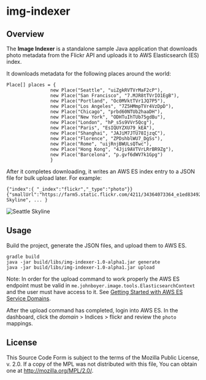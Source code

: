 # img-indexer

## Overview
The **Image Indexer** is a standalone sample Java application that downloads photo metadata from the Flickr API and uploads it to AWS Elasticsearch (ES) index.

It downloads metadata for the following places around the world:

	Place[] places = { 
				    new Place("Seattle", "uiZgkRVTVrMaF2cP"), 
				    new Place("San Francisco", "7.MJR8tTVrIO1EgB"),
				    new Place("Portland", "Oc0MVktTVr1JQ7P5"),
				    new Place("Los Angeles", "7Z5HMmpTVr4VzDpD"),
				    new Place("Chicago", "prbd60NTUb2haaDH"),
				    new Place("New York", "ODHTuIhTUb75gdBu"),
				    new Place("London", "hP_s5s9VVr5Qcg"),
				    new Place("Paris", "EsIQUYZXU79_kEA"),
				    new Place("Shanghai", "JAJiM7JTU78IjzqC"),
				    new Place("Florence", "ZPDshblWU7_DgSs"),
				    new Place("Rome", "uijRnjBWULsQTwc"),
				    new Place("Hong Kong", "4Jji9AVTVrLRrBR9Zg"),
				    new Place("Barcelona", "p.gvf6dWV7k1Gpg")
				    }
				    
After it completes downloading, it writes an AWS ES index entry to a JSON file for bulk upload later. For example:

	{"index":{ "_index":"flickr","_type":"photo"}}
	{"smallUrl":"https://farm5.static.flickr.com/4211/34364073364_e1ed834920_n.jpg","title":"Seattle 	Skyline", ... }

![Seattle Skyline](https://farm5.static.flickr.com/4211/34364073364_e1ed834920_n.jpg)

## Usage
Build the project, generate the JSON files, and upload them to AWS ES.

	gradle build
	java -jar build/libs/img-indexer-1.0-alpha1.jar generate
	java -jar build/libs/img-indexer-1.0-alpha1.jar upload
	
Note: In order for the upload command to work properly the AWS ES endpoint must be valid in `me.johnboyer.image.tools.ElasticsearchContext` and the user must have access to it. See [Getting Started with AWS ES Service Domains](http://docs.aws.amazon.com/elasticsearch-service/latest/developerguide/es-gsg-configure-access.html).

After the upload command has completed, login into AWS ES. In the dashboard, click the *domain* > Indices > flickr and review the `photo` mappings.

## License
This Source Code Form is subject to the terms of the Mozilla Public License, v. 2.0. If a copy of the MPL was not distributed with this file, You can obtain one at http://mozilla.org/MPL/2.0/.
